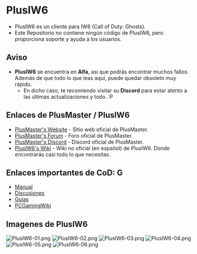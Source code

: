 # PlusIW6
- PlusIW6 es un cliente para IW6 (Call of Duty: Ghosts).
- Este Repositorio no contiene ningún código de PlusIW6, pero proporciona soporte y ayuda a los usuarios.

## Aviso
- **PlusIW6** se encuentra en **Alfa**, así que podrás encontrar muchos fallos. Además de que todo lo que leas aquí, puede quedar obsoleto muy rápido.
  - En dicho caso, te recomiendo visitar su **Discord** para estar atento a las últimas actualizaciones y todo. :P

## Enlaces de PlusMaster / PlusIW6
- [PlusMaster's Website](http://www.plusmaster.pro/) - Sitio web oficial de PlusMaster.
- [PlusMaster's Forum](http://www.plusmaster.pro/forum/) - Foro oficial de PlusMaster.
- [PlusMaster's Discord](http://discord.gg/w48zeR2) - Discord oficial de PlusMaster.
- [PlusIW6's Wiki](https://github.com/SoyRA/PlusIW6/wiki) - Wiki no oficial (en español) de PlusIW6. Donde encontrarás casi todo lo que necesitas.

## Enlaces importantes de CoD: G
- [Manual](https://www.callofduty.com/content/dam/atvi/callofduty/ghosts/manuals/Ghosts-Manual-PC-es.pdf)
- [Discusiones](https://steamcommunity.com/app/209160/discussions/)
- [Guías](https://steamcommunity.com/app/209160/guides/)
- [PCGamingWiki](https://pcgamingwiki.com/wiki/Call_of_Duty:_Ghosts)

## Imagenes de PlusIW6
![PlusIW6-01.png](https://images2.imgbox.com/60/c2/ftktNIGt_o.png)
![PlusIW6-02.png](https://images2.imgbox.com/29/c5/RdnJZtG8_o.png)
![PlusIW6-03.png](https://images2.imgbox.com/ed/2f/eamLPnYn_o.png)
![PlusIW6-04.png](https://images2.imgbox.com/6d/ba/Xh869YHD_o.png)
![PlusIW6-05.png](https://images2.imgbox.com/69/ea/V2zKRkoe_o.png)
![PlusIW6-06.png](https://images2.imgbox.com/75/ef/v7uKBSVu_o.png)

